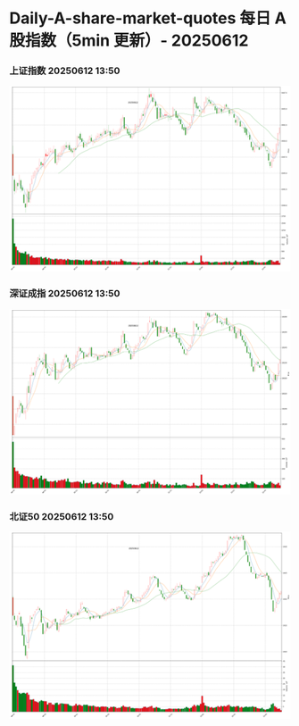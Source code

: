
# Daily-A-share-market-quotes 每日 A 股指数（5min 更新）- 20250612

### 上证指数 20250612 13:50
![](./fig/2025/6/20250612-sh000001.png)

### 深证成指 20250612 13:50
![](./fig/2025/6/20250612-sz399001.png)

### 北证50 20250612 13:50
![](./fig/2025/6/20250612-bj899050.png)
